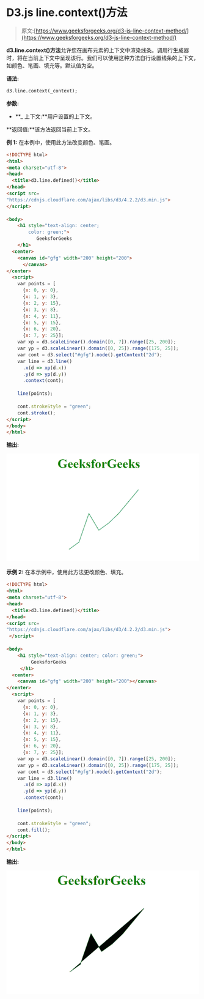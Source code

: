 # D3.js line.context()方法

> 原文:[https://www.geeksforgeeks.org/d3-js-line-context-method/](https://www.geeksforgeeks.org/d3-js-line-context-method/)

**d3.line.context()方法**允许您在画布元素的上下文中渲染线条。调用行生成器时，将在当前上下文中呈现该行。我们可以使用这种方法自行设置线条的上下文，如颜色、笔画、填充等。默认值为空。

**语法:**

```html
d3.line.context(_context);
```

**参数:**

*   **_ 上下文:**用户设置的上下文。

**返回值:**该方法返回当前上下文。

**例 1:** 在本例中，使用此方法改变颜色、笔画。

```html
<!DOCTYPE html>
<html>
<meta charset="utf-8">
<head>
  <title>d3.line.defined()</title>
</head>
<script src=
"https://cdnjs.cloudflare.com/ajax/libs/d3/4.2.2/d3.min.js">
</script>

<body>
    <h1 style="text-align: center; 
        color: green;">
           GeeksforGeeks
    </h1>
  <center>
    <canvas id="gfg" width="200" height="200">
      </canvas>
</center>
  <script>
    var points = [
      {x: 0, y: 0},  
      {x: 1, y: 3},
      {x: 2, y: 15},
      {x: 3, y: 8},
      {x: 4, y: 11},
      {x: 5, y: 15},
      {x: 6, y: 20},
      {x: 7, y: 25}];
    var xp = d3.scaleLinear().domain([0, 7]).range([25, 200]);
    var yp = d3.scaleLinear().domain([0, 25]).range([175, 25]);
    var cont = d3.select("#gfg").node().getContext("2d");
    var line = d3.line()
      .x(d => xp(d.x))
      .y(d => yp(d.y))
      .context(cont);

    line(points);

    cont.strokeStyle = "green";
    cont.stroke();
</script>
</body>
</html>
```

**输出:**

![](img/facb3f4eaf55d666c3a9ebf79b0d4c25.png)

**示例 2:** 在本示例中，使用此方法更改颜色、填充。

```html
<!DOCTYPE html>
<html>
<meta charset="utf-8">
<head>
  <title>d3.line.defined()</title>
</head>
<script src=
"https://cdnjs.cloudflare.com/ajax/libs/d3/4.2.2/d3.min.js">
 </script>

<body>
    <h1 style="text-align: center; color: green;">
         GeeksforGeeks
     </h1>
  <center>
    <canvas id="gfg" width="200" height="200"></canvas>
</center>
  <script>
    var points = [
      {x: 0, y: 0},  
      {x: 1, y: 3},
      {x: 2, y: 15},
      {x: 3, y: 8},
      {x: 4, y: 11},
      {x: 5, y: 15},
      {x: 6, y: 20},
      {x: 7, y: 25}];
    var xp = d3.scaleLinear().domain([0, 7]).range([25, 200]);
    var yp = d3.scaleLinear().domain([0, 25]).range([175, 25]);
    var cont = d3.select("#gfg").node().getContext("2d");
    var line = d3.line()
      .x(d => xp(d.x))
      .y(d => yp(d.y))
      .context(cont);

    line(points);

    cont.strokeStyle = "green";
    cont.fill();
</script>
</body>
</html>
```

**输出:**

![](img/b424e4b8e0b303c0dca1b3fac079881a.png)